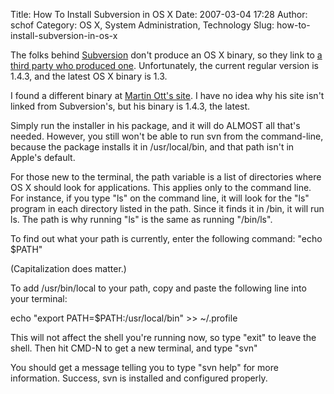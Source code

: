 Title: How To Install Subversion in OS X
Date: 2007-03-04 17:28
Author: schof
Category: OS X, System Administration, Technology
Slug: how-to-install-subversion-in-os-x

The folks behind [Subversion](http://subversion.tigris.org) don't
produce an OS X binary, so they link to [a third party who produced
one](http://metissian.com/projects/macosx/subversion/). Unfortunately,
the current regular version is 1.4.3, and the latest OS X binary is 1.3.

I found a different binary at [Martin Ott's
site](http://www.codingmonkeys.de/mbo/articles/tag/subversion). I have
no idea why his site isn't linked from Subversion's, but his binary is
1.4.3, the latest.

Simply run the installer in his package, and it will do ALMOST all
that's needed. However, you still won't be able to run svn from the
command-line, because the package installs it in /usr/local/bin, and
that path isn't in Apple's default.

For those new to the terminal, the path variable is a list of
directories where OS X should look for applications. This applies only
to the command line. For instance, if you type "ls" on the command line,
it will look for the "ls" program in each directory listed in the path.
Since it finds it in /bin, it will run ls. The path is why running "ls"
is the same as running "/bin/ls".

To find out what your path is currently, enter the following command:
"echo \$PATH"

(Capitalization does matter.)

To add /usr/bin/local to your path, copy and paste the following line
into your terminal:

echo "export PATH=\$PATH:/usr/local/bin" \>\> \~/.profile

This will not affect the shell you're running now, so type "exit" to
leave the shell. Then hit CMD-N to get a new terminal, and type "svn"

You should get a message telling you to type "svn help" for more
information. Success, svn is installed and configured properly.

